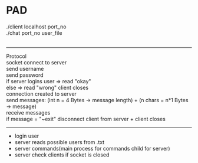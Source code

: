 # PAD
./client localhost port_no <br>
./chat port_no user_file <br><br>
<hr>
Protocol<br>
socket connect to server <br>
send username<br>
send password<br>
if server logins user => read "okay"<br>
else => read "wrong" client closes<br>
connection created to server <br>
send messages: (int n = 4 Bytes -> message length) + (n chars = n*1 Bytes -> message) <br>
receive messages<br>
if message = "~exit" disconnect client from server + client closes<br> 

<hr>
<ul>
<li>login user <br>
<li>server reads possible users from .txt <br>
<li>server commands(main process for commands child for server) <br>
<li>server check  clients if socket is closed <br>
</ul>
